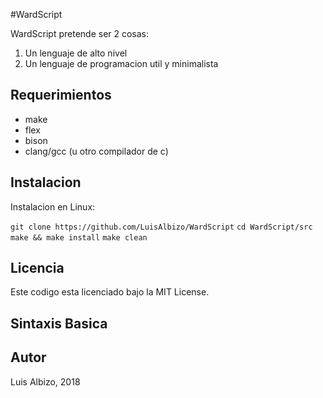 #WardScript

WardScript pretende ser 2 cosas:

1. Un lenguaje de alto nivel
2. Un lenguaje de programacion util y minimalista

## Requerimientos

* make
* flex
* bison
* clang/gcc (u otro compilador de c)

## Instalacion

Instalacion en Linux:

`git clone https://github.com/LuisAlbizo/WardScript`
`cd WardScript/src`
`make && make install`
`make clean`

## Licencia

Este codigo esta licenciado bajo la MIT License.

## Sintaxis Basica




## Autor

Luis Albizo, 2018

